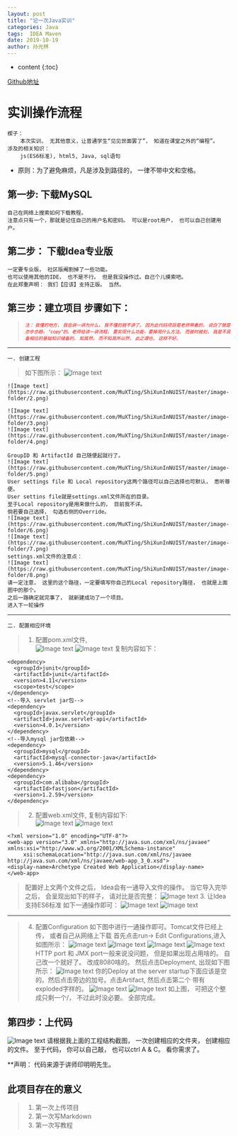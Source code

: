 ```yaml
---
layout: post
title: "记一次Java实训"
categories: Java
tags:  IDEA Maven 
date: 2019-10-19
author: 孙光林
---
```

* content
{:toc}

<a href = "https://github.com/MuXTing/ShiXunInNUIST" _blank = target > Github地址 </a>








# 实训操作流程
    楔子：
        本次实训， 无其他意义，让普通学生“见见世面罢了”， 知道在课堂之外的“编程”。
    涉及的相关知识：
        js(ES6标准), html5, Java, sql语句
* 原则：为了避免麻烦，凡是涉及到路径的， 一律不带中文和空格。
## 第一步: 下载MySQL
    自己在网络上搜索如何下载教程。
    注意点只有一个，那就是记住自己的用户名和密码。 可以是root用户， 也可以自己创建用户。 

## 第二步： 下载Idea专业版
    一定要专业版， 社区版阉割掉了一些功能。
    也可以使用其他的IDE， 也不是不行。 但是我没操作过。自己个儿摸索吧。 
    在此郑重声明： 我们【应该】支持正版。 当然。

## 第三步：建立项目 步骤如下：
>*<font size=1 color=red>注： 我懂的地方， 我会讲一讲为什么， 我不懂的就不讲了。 因为此代码项目是老师带着的， 
说白了就是亦步亦趋， “copy”的。老师给讲一讲流程， 要实现什么功能，要掉用什么方法。 
而彼时彼刻， 我是不具备相应的基础知识储备的。 知其然， 而不知其所以然， 此之谓也。 
这样不好。</font>*
---
    一. 创建工程
>   如下图所示：
    ![Image text](https://raw.githubusercontent.com/MuXTing/ShiXunInNUIST/master/image-folder/1.png)

    ![Image text](https://raw.githubusercontent.com/MuXTing/ShiXunInNUIST/master/image-folder/2.png)

    ![Image text](https://raw.githubusercontent.com/MuXTing/ShiXunInNUIST/master/image-folder/3.png)
    ![Image text](https://raw.githubusercontent.com/MuXTing/ShiXunInNUIST/master/image-folder/4.png)
    
    GroupID 和 ArtifactId 自己随便起就行了。
    ![Image text](https://raw.githubusercontent.com/MuXTing/ShiXunInNUIST/master/image-folder/5.png)
    User settings file 和 Local repository这两个路径可以自己选择也可默认， 悉听尊便。
    User settins file就是settings.xml文件所在的目录。 
    至于Local repository是用来做什么的， 目前我不详。 
    倘若要自己选择， 勾选右侧的Override。
    ![Image text](https://raw.githubusercontent.com/MuXTing/ShiXunInNUIST/master/image-folder/6.png)
    ![Image text](https://raw.githubusercontent.com/MuXTing/ShiXunInNUIST/master/image-folder/7.png)
    settings.xml文件的注意点：
    ![Image text](https://raw.githubusercontent.com/MuXTing/ShiXunInNUIST/master/image-folder/8.png)
    请一定注意， 这里的这个路径，一定要填写你自己的Local repository路径， 也就是上面图中的那个。 
    之后一路确定就完事了， 就新建成功了一个项目。
    进入下一轮操作
--- 
    二. 配置相应环境

>   1. 配置pom.xml文件,   
    ![Image text](https://raw.githubusercontent.com/MuXTing/ShiXunInNUIST/master/image-folder/9.png)
    ![Image text](https://raw.githubusercontent.com/MuXTing/ShiXunInNUIST/master/image-folder/10.png)
      复制内容如下：
>>      
    <dependency>
      <groupId>junit</groupId>
      <artifactId>junit</artifactId>
      <version>4.11</version>
      <scope>test</scope>
    </dependency>
    <!--导入 servlet jar包-->
    <dependency>
      <groupId>javax.servlet</groupId>
      <artifactId>javax.servlet-api</artifactId>
      <version>4.0.1</version>
    </dependency>
    <!--导入mysql jar包依赖-->
    <dependency>
      <groupId>mysql</groupId>
      <artifactId>mysql-connector-java</artifactId>
      <version>5.1.46</version>
    </dependency>
    <dependency>
      <groupId>com.alibaba</groupId>
      <artifactId>fastjson</artifactId>
      <version>1.2.59</version>
    </dependency>
>   2. 配置web.xml文件, 复制内容如下:  
      ![Image text](https://github.com/MuXTing/ShiXunInNUIST/blob/master/image-folder/11.png)
      ![Image text](https://github.com/MuXTing/ShiXunInNUIST/blob/master/image-folder/12.png)
>>  
    <?xml version="1.0" encoding="UTF-8"?>
    <web-app version="3.0" xmlns="http://java.sun.com/xml/ns/javaee" xmlns:xsi="http://www.w3.org/2001/XMLSchema-instance"
         xsi:schemaLocation="http://java.sun.com/xml/ns/javaee
	http://java.sun.com/xml/ns/javaee/web-app_3_0.xsd">
    <display-name>Archetype Created Web Application</display-name>
    </web-app>

>   配置好上文两个文件之后， Idea会有一通导入文件的操作。 
    当它导入完毕之后， 会呈现出如下的样子， 请对比是否完整：
    ![Image text](https://github.com/MuXTing/ShiXunInNUIST/blob/master/image-folder/13.png)
>   3. 让Idea支持ES6标准
    如下一通操作即可：
    ![Image text](https://github.com/MuXTing/ShiXunInNUIST/blob/master/image-folder/14.png)
    ![Image text](https://github.com/MuXTing/ShiXunInNUIST/blob/master/image-folder/15.png)
---
>   4. 配置Configuration
    如下图中进行一通操作即可。Tomcat文件已经上传， 或者自己从网络上下载
    首先点击run-> Edit Configurations,进入如图所示：
    ![Image text](https://github.com/MuXTing/ShiXunInNUIST/blob/master/image-folder/18.png)
    ![Image text](https://github.com/MuXTing/ShiXunInNUIST/blob/master/image-folder/17.png)
    ![Image text](https://github.com/MuXTing/ShiXunInNUIST/blob/master/image-folder/19.png)
    ![Image text](https://github.com/MuXTing/ShiXunInNUIST/blob/master/image-folder/20.png)
    HTTP port 和 JMX port一般来说没问题， 但是如果出现占用啥的。 自己改一个就好了。 改成8080啥的。
    然后点击Deployment, 出现如下图所示：
    ![Image text](https://github.com/MuXTing/ShiXunInNUIST/blob/master/image-folder/21.png)
    你的Deploy at the server startup下面应该是空的。然后点击旁边的加号。点击Artifact, 然后点击第二个
    带有exploded字样的。
    ![Image text](https://github.com/MuXTing/ShiXunInNUIST/blob/master/image-folder/22.png)
    ![Image text](https://github.com/MuXTing/ShiXunInNUIST/blob/master/image-folder/23.png)
    如上图， 可把这个整成只剩一个/， 不过此时没必要。
    全部完成。 

## 第四步：上代码
![Image text](https://github.com/MuXTing/ShiXunInNUIST/blob/master/image-folder/16.png)
    请根据我上面的工程结构截图， 一次创建相应的文件夹， 创建相应的文件。 
    至于代码， 你可以自己敲， 也可以ctrl A & C。 看你需求了。 
    
**声明： 代码来源于讲师印明明先生。

## 此项目存在的意义
> 1. 第一次上传项目
> 2. 第一次写Markdown
> 3. 第一次写教程

